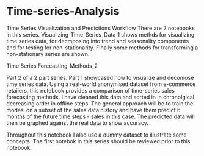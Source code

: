 # Time-series-Analysis
Time Series Visualization and Predictions Workflow
There are 2 notebooks in this series.
Visualizing_Time_Series_Data_1 shows methds for visualizing time series data, for decmposing into trend and seasonality components and for testing for non-stationarity. Finally some methods for transforming a non-stationary series are shown.

Time Series Forecasting-Methods_2 

Part 2 of a 2 part series. Part 1 showcased how to visualize and decomose time series data. Using a real-world anonymised dataset from e-commerce retailers, this notebook provides a comparison of time-series sales forecasting methods. I have cleaned this data and sorted in in chronolgical decreasing order in offline steps. The general approach will be to train the modesl on a subset of the sales data history and have them predict 6 months of the future time steps - sales in this case. The predicted data will then be graphed against the real data to show accuracy.

Throughout this notebook I also use a dummy dataset to illustrate some concepts. The first notebok in this series should be reviewed prior to this notebook.
